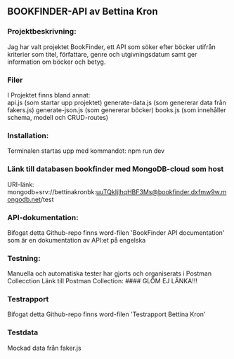## BOOKFINDER-API av Bettina Kron

### Projektbeskrivning: 
Jag har valt projektet BookFinder, ett API som söker efter böcker utifrån kriterier som titel, författare, genre och utgivningsdatum 
samt ger information om böcker och betyg.

### Filer
I Projektet finns bland annat: \
api.js (som startar upp projektet)
generate-data.js (som genererar data från fakers.js)
generate-json.js (som genererar böcker)
books.js (som innehåller schema, modell och CRUD-routes)

### Installation: 
Terminalen startas upp med kommandot: npm run dev

### Länk till databasen bookfinder med MongoDB-cloud som host
URI-länk: mongodb+srv://bettinakronbk:uuTQkIjIhqHBF3Ms@bookfinder.dxfmw9w.mongodb.net/test

### API-dokumentation:
Bifogat detta Github-repo finns word-filen 'BookFinder API documentation' som är en dokumentation av API:et på engelska

### Testning:
Manuella och automatiska tester har gjorts och organiserats i Postman Collecction
Länk till Postman Collection: #### GLÖM EJ LÄNKA!!!


### Testrapport
Bifogat detta Github-repo finns word-filen 'Testrapport Bettina Kron'


### Testdata
Mockad data från faker.js

